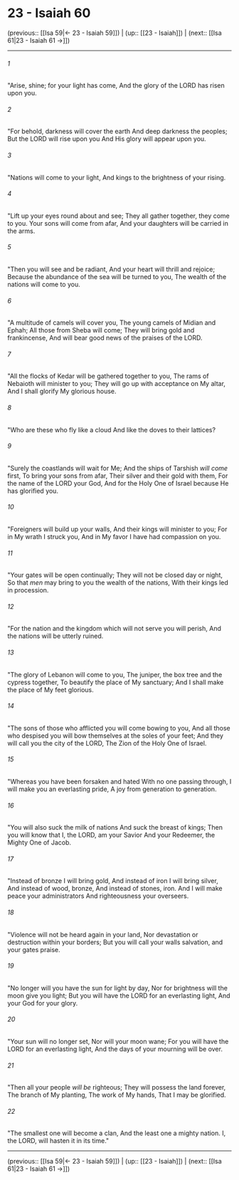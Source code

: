 # 23 - Isaiah 60

(previous:: [[Isa 59|← 23 - Isaiah 59]]) | (up:: [[23 - Isaiah]]) | (next:: [[Isa 61|23 - Isaiah 61 →]])

***


###### 1 
"Arise, shine; for your light has come, And the glory of the LORD has risen upon you. 

###### 2 
"For behold, darkness will cover the earth And deep darkness the peoples; But the LORD will rise upon you And His glory will appear upon you. 

###### 3 
"Nations will come to your light, And kings to the brightness of your rising. 

###### 4 
"Lift up your eyes round about and see; They all gather together, they come to you. Your sons will come from afar, And your daughters will be carried in the arms. 

###### 5 
"Then you will see and be radiant, And your heart will thrill and rejoice; Because the abundance of the sea will be turned to you, The wealth of the nations will come to you. 

###### 6 
"A multitude of camels will cover you, The young camels of Midian and Ephah; All those from Sheba will come; They will bring gold and frankincense, And will bear good news of the praises of the LORD. 

###### 7 
"All the flocks of Kedar will be gathered together to you, The rams of Nebaioth will minister to you; They will go up with acceptance on My altar, And I shall glorify My glorious house. 

###### 8 
"Who are these who fly like a cloud And like the doves to their lattices? 

###### 9 
"Surely the coastlands will wait for Me; And the ships of Tarshish _will come_ first, To bring your sons from afar, Their silver and their gold with them, For the name of the LORD your God, And for the Holy One of Israel because He has glorified you. 

###### 10 
"Foreigners will build up your walls, And their kings will minister to you; For in My wrath I struck you, And in My favor I have had compassion on you. 

###### 11 
"Your gates will be open continually; They will not be closed day or night, So that _men_ may bring to you the wealth of the nations, With their kings led in procession. 

###### 12 
"For the nation and the kingdom which will not serve you will perish, And the nations will be utterly ruined. 

###### 13 
"The glory of Lebanon will come to you, The juniper, the box tree and the cypress together, To beautify the place of My sanctuary; And I shall make the place of My feet glorious. 

###### 14 
"The sons of those who afflicted you will come bowing to you, And all those who despised you will bow themselves at the soles of your feet; And they will call you the city of the LORD, The Zion of the Holy One of Israel. 

###### 15 
"Whereas you have been forsaken and hated With no one passing through, I will make you an everlasting pride, A joy from generation to generation. 

###### 16 
"You will also suck the milk of nations And suck the breast of kings; Then you will know that I, the LORD, am your Savior And your Redeemer, the Mighty One of Jacob. 

###### 17 
"Instead of bronze I will bring gold, And instead of iron I will bring silver, And instead of wood, bronze, And instead of stones, iron. And I will make peace your administrators And righteousness your overseers. 

###### 18 
"Violence will not be heard again in your land, Nor devastation or destruction within your borders; But you will call your walls salvation, and your gates praise. 

###### 19 
"No longer will you have the sun for light by day, Nor for brightness will the moon give you light; But you will have the LORD for an everlasting light, And your God for your glory. 

###### 20 
"Your sun will no longer set, Nor will your moon wane; For you will have the LORD for an everlasting light, And the days of your mourning will be over. 

###### 21 
"Then all your people _will be_ righteous; They will possess the land forever, The branch of My planting, The work of My hands, That I may be glorified. 

###### 22 
"The smallest one will become a clan, And the least one a mighty nation. I, the LORD, will hasten it in its time."

***

(previous:: [[Isa 59|← 23 - Isaiah 59]]) | (up:: [[23 - Isaiah]]) | (next:: [[Isa 61|23 - Isaiah 61 →]])
